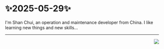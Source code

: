 # ✨2025-05-29✨

I'm Shan Chui, an operation and maintenance developer from China. I like learning new things and new skills...

---
<img align="right" src="https://github-readme-stats.vercel.app/api?username=Yshanchui&show_icons=true&bg_color=30,e96443,904e95&title_color=fff&text_color=fff&icon_color=fff&hide_border=true&locale=cn">
